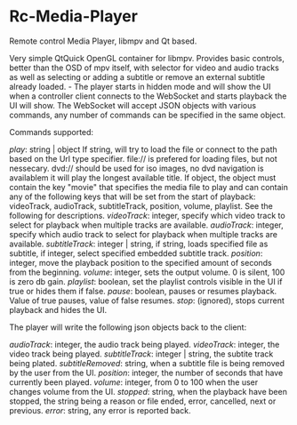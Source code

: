 # Rc-Media-Player
Remote control Media Player, libmpv and Qt based.

Very simple QtQuick OpenGL container for libmpv. Provides basic controls, better than the OSD of mpv itself, with selector for video and audio tracks as well as selecting or adding a subtitle or remove an external subtitle already loaded. - The player starts in hidden mode and will show the UI when a controller client connects to the WebSocket and starts playback the UI will show. The WebSocket will accept JSON objects with various commands, any number of commands can be specified in the same object.

Commands supported:

*play*: string | object
  If string, will try to load the file or connect to the path based on the Url type specifier. file:// is prefered for loading files, but not nessecary.
    dvd:// should be used for iso images, no dvd navigation is availablem it will play the longest available title.
  If object, the object must contain the key "movie" that specifies the media file to play and can contain any of the following keys that will be set from the start of playback:
    videoTrack, audioTrack, subtitleTrack, position, volume, playlist. See the following for descriptions.
*videoTrack*: integer, specify which video track to select for playback when multiple tracks are available.
*audioTrack*: integer, specify which audio track to select for playback when multiple tracks are available.
*subtitleTrack*: integer | string, if string, loads specified file as subtitle, if integer, select specified embedded subtitle track.
*position*: integer, move the playback position to the specified amount of seconds from the beginning.
*volume*: integer, sets the output volume. 0 is silent, 100 is zero db gain.
*playlist*: boolean, set the playlist controls visible in the UI if true or hides them if false.
*pause*: boolean, pauses or resumes playback. Value of true pauses, value of false resumes.
*stop*: (ignored), stops current playback and hides the UI.

The player will write the following json objects back to the client:

*audioTrack*: integer, the audio track being played.
*videoTrack*: integer, the video track being played.
*subtitleTrack*: integer | string, the subtite track being plated.
*subtitleRemoved*: string, when a subtitle file is being removed by the user from the UI.
*position*: integer, the number of seconds that have currently been played.
*volume*: integer, from 0 to 100 when the user changes volume from the UI.
*stopped*: string, when the playback have been stopped, the string being a reason or file ended, error, cancelled, next or previous.
*error*: string, any error is reported back.

  
